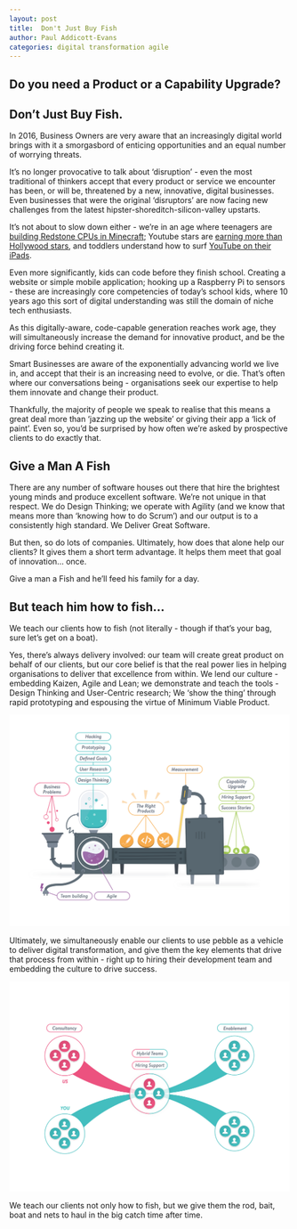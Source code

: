 ```yaml
---
layout: post
title:  Don't Just Buy Fish
author: Paul Addicott-Evans
categories: digital transformation agile
---
```

Do you need a Product or a Capability Upgrade?
---

## Don’t Just Buy Fish.

In 2016, Business Owners are very aware that an increasingly digital world brings with it a smorgasbord of enticing opportunities and an equal number of worrying threats.

It’s no longer provocative to talk about ‘disruption’ - even the most traditional of thinkers accept that every product or service we encounter has been, or will be, threatened by a new, innovative, digital businesses. Even businesses that were the original ‘disruptors’ are now facing new challenges from the latest hipster-shoreditch-silicon-valley upstarts.

It’s not about to slow down either - we’re in an age where teenagers are [building Redstone CPUs in Minecraft](https://www.youtube.com/watch?v=aQqWorbrAaY); Youtube stars are [earning more than Hollywood stars](http://www.polygon.com/2015/10/9/9490109/minecraft-streamer-buys-4-5m-hollywood-home-notch-captain-sparklez), and toddlers understand how to surf [YouTube on their iPads](http://www.dailymail.co.uk/sciencetech/article-3149025/The-iPad-really-child-s-play-half-toddlers-use-Apple-s-tablet-just-ONE-researchers-say.html).

Even more significantly, kids can code before they finish school. Creating a website or simple mobile application; hooking up a Raspberry Pi to sensors - these are increasingly core competencies of today’s school kids, where 10 years ago this sort of digital understanding was still the domain of niche tech enthusiasts.

As this digitally-aware, code-capable generation reaches work age, they will simultaneously increase the demand for innovative product, and be the driving force behind creating it.

Smart Businesses are aware of the exponentially advancing world we live in, and accept that their is an increasing need to evolve, or die. That’s often where our conversations being - organisations seek our expertise to help them innovate and change their product.

Thankfully, the majority of people we speak to realise that this means a great deal more than ‘jazzing up the website’ or giving their app a ‘lick of paint’. Even so, you’d be surprised by how often we’re asked by prospective clients to do exactly that.

## Give a Man A Fish

There are any number of software houses out there that hire the brightest young minds and produce excellent software. We’re not unique in that respect. We do Design Thinking; we operate with Agility (and we know that means more than ‘knowing how to do Scrum’) and our output is to a consistently high standard. We Deliver Great Software.

But then, so do lots of companies. Ultimately, how does that alone help our clients? It gives them a short term advantage. It helps them meet that goal of innovation...  once.

Give a man a Fish and he’ll feed his family for a day.


## But teach him how to fish…

We teach our clients how to fish (not literally - though if that’s your bag, sure let’s get on a boat).

Yes, there’s always delivery involved: our team will create great product on behalf of our clients, but our core belief is that the real power lies in helping organisations to deliver that excellence from within. We lend our culture - embedding Kaizen, Agile and Lean; we demonstrate and teach the tools - Design Thinking and User-Centric research; We ‘show the thing’ through rapid prototyping and espousing the virtue of Minimum Viable Product.

 ![The Pebble Machine](/img/blog/themachine.png)

Ultimately, we simultaneously enable our clients to use pebble as a vehicle to deliver digital transformation, and give them the key elements that drive that process from within - right up to hiring their development team and embedding the culture to drive success.

![Enablement alongside Delivery](/img/blog/enablement.png)

We teach our clients not only how to fish, but we give them the rod, bait, boat and nets to haul in the big catch time after time.
